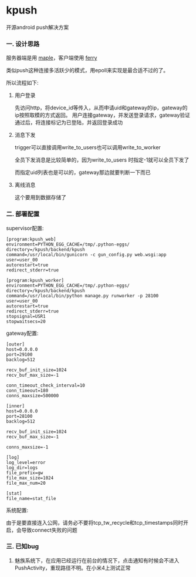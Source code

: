 # kpush
开源android push解决方案

### 一. 设计思路

服务器端是用 [maple](http://github.com/dantezhu/maple)，客户端使用 [ferry](http://github.com/dantezhu/ferry)

类似push这种连接多活跃少的模式，用epoll来实现是最合适不过的了。

所以流程如下:

1. 用户登录
    
    先访问http，将device_id等传入，从而申请uid和gateway的ip，gateway的ip按照取模的方式返回。
    用户连接gateway，并发送登录请求，gateway验证通过后，将连接标记为已登陆，并返回登录成功

2. 消息下发

    trigger可以直接调用write_to_users也可以调用write_to_worker

    全员下发消息是比较简单的，因为write_to_users 时指定-1就可以全员下发了

    而指定uid列表也是可以的，gateway那边就要判断一下而已

3. 离线消息

    这个要用到数据存储了


### 二. 部署配置

supervisor配置:

    [program:kpush_web]
    environment=PYTHON_EGG_CACHE=/tmp/.python-eggs/
    directory=/kpush/backend/kpush
    command=/usr/local/bin/gunicorn -c gun_config.py web.wsgi:app
    user=user_00
    autorestart=true
    redirect_stderr=true

    [program:kpush_worker]
    environment=PYTHON_EGG_CACHE=/tmp/.python-eggs/
    directory=/kpush/backend/kpush
    command=/usr/local/bin/python manage.py runworker -p 28100
    user=user_00
    autorestart=true
    redirect_stderr=true
    stopsignal=USR1
    stopwaitsecs=20

gateway配置:

    [outer]
    host=0.0.0.0
    port=29100
    backlog=512

    recv_buf_init_size=1024
    recv_buf_max_size=-1

    conn_timeout_check_interval=10
    conn_timeout=180
    conns_maxsize=500000

    [inner]
    host=0.0.0.0
    port=28100
    backlog=512

    recv_buf_init_size=1024
    recv_buf_max_size=-1

    conns_maxsize=-1

    [log]
    log_level=error
    log_dir=logs
    file_prefix=gw
    file_max_size=1024
    file_max_num=20

    [stat]
    file_name=stat_file

系统配置:

由于是要直接连入公网，请务必不要将tcp_tw_recycle和tcp_timestamps同时开启，会导致connect失败的问题

### 三. 已知bug

1. 魅族系统下，在应用已经运行在前台的情况下，点击通知有时候会不进入PushActivity，重现路径不明。在小米4上测试正常
